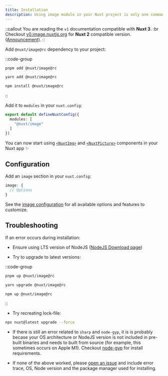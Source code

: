 ```yaml
---
title: Installation
description: Using image module in your Nuxt project is only one command away.
---
```


::callout
You are reading the `v1` documentation compatible with **Nuxt 3**. :br Checkout [v0.image.nuxtjs.org](https://v0.image.nuxtjs.org/getting-started/installation) for **Nuxt 2** compatible version. ([Announcement](https://github.com/nuxt/image/discussions/548)).
::

Add `@nuxt/image@rc` dependency to your project:

::code-group
```bash [pnpm]
pnpm add @nuxt/image@rc
```
```bash [yarn]
yarn add @nuxt/image@rc
```
```bash [npm]
npm install @nuxt/image@rc
```
::

Add it to `modules` in your `nuxt.config`:

```ts [nuxt.config.ts]
export default defineNuxtConfig({
  modules: [
    "@nuxt/image"
  ]
})
```

You can now start using [`<NuxtImg>`](/usage/nuxt-img) and [`<NuxtPicture>`](/usage/nuxt-picture) components in your Nuxt app ✨

## Configuration

Add an `image` section in your `nuxt.config`:

```ts [nuxt.config.ts]
image: {
  // Options
}
```

See the [image configuration](/get-started/configuration) for all available options and features to customize.

## Troubleshooting

If an error occurs during installation:

- Ensure using LTS version of NodeJS ([NodeJS Download page](https://nodejs.org/en/download/))

- Try to upgrade to latest versions:

::code-group
  ```bash [pnpm]
  pnpm up @nuxt/image@rc
  ```

  ```bash [yarn]
  yarn upgrade @nuxt/image@rc
  ```

  ```bash [npm]
  npm up @nuxt/image@rc
  ```
::

- Try recreating lock-file:

```bash
npx nuxt@latest upgrade --force
```

- If there is still an error related to `sharp` and `node-gyp`, it is is probably becase your OS architecture or NodeJS version is not included in pre-built binaries and needs to built from source (for example, this sometimes occurs on Apple M1). Checkout [node-gyp](https://github.com/nodejs/node-gyp#installation) for install requirements.

- If none of the above worked, please [open an issue](https://github.com/nuxt/image/issues) and include error trace, OS, Node version and the package manager used for installing.
